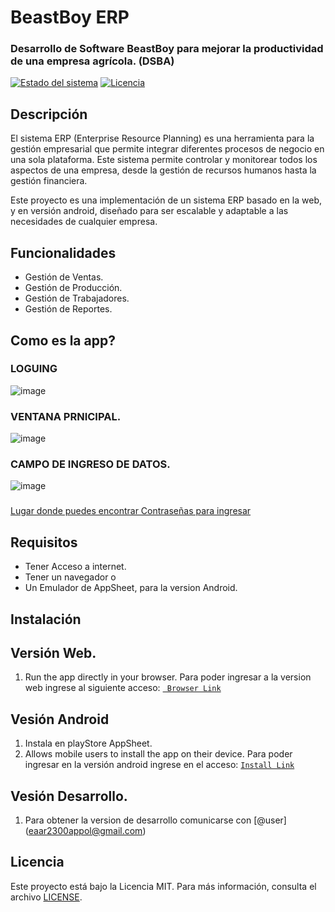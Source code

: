 # BeastBoy ERP
### Desarrollo de Software BeastBoy para mejorar la productividad de una empresa agrícola. (DSBA)

[![Estado del sistema](https://img.shields.io/badge/Estado-en%20desarrollo-yellow)](https://github.com/edisonara/BeastBoy)
[![Licencia](https://img.shields.io/github/license/tuusuario/tuproyecto)](https://github.com/edisonara/BeastBoy/blob/main/LICENSE)

## Descripción

El sistema ERP (Enterprise Resource Planning) es una herramienta para la gestión empresarial que permite integrar diferentes procesos de negocio en una sola plataforma. Este sistema permite controlar y monitorear todos los aspectos de una empresa, desde la gestión de recursos humanos hasta la gestión financiera.

Este proyecto es una implementación de un sistema ERP basado en la web, y en versión android, diseñado para ser escalable y adaptable a las necesidades de cualquier empresa. 

## Funcionalidades

- Gestión de Ventas.
- Gestión de Producción.
- Gestión de Trabajadores.
- Gestión de Reportes.

## Como es la app?
### LOGUING
![image](https://user-images.githubusercontent.com/97000882/223334263-ba590f96-c52e-4db5-be46-43ad464c06e6.png)

### VENTANA PRNICIPAL.
![image](https://user-images.githubusercontent.com/97000882/223334287-3a498b5f-cb8f-4783-9032-34fe36f96823.png)
 
 ### CAMPO DE INGRESO DE DATOS.
![image](https://user-images.githubusercontent.com/97000882/223334301-44d088a1-28fe-40f3-9686-32cdc7bf83f0.png)
### 
[Lugar donde puedes encontrar Contraseñas para ingresar](https://docs.google.com/spreadsheets/d/e/2PACX-1vT-iKYQNOKV5vE6dCaatBkCB8U7npsZRDVtiaJuCE4o8xag1-O6UECsTFbiK6ROSpa0S-lX5bZ6ckg1/pubhtml?gid=0&single=true)



## Requisitos

- Tener Acceso a internet. 
- Tener un navegador o 
- Un Emulador de AppSheet, para la version Android. 

## Instalación

## Versión Web.
1. Run the app directly in your browser. 
      Para poder ingresar a la version web ingrese al siguiente acceso: [` Browser Link`](https://www.appsheet.com/start/b69da9f3-f8b0-4f90-9d4a-24fa8796d7c7)
## Vesión Android
1. Instala en playStore AppSheet. 
2. Allows mobile users to install the app on their device. 
      Para poder ingresar en la versión android ingrese en el acceso: [`Install Link`](https://www.appsheet.com/newshortcut/b69da9f3-f8b0-4f90-9d4a-24fa8796d7c7)
      
## Vesión Desarrollo. 
1. Para obtener la version de desarrollo comunicarse con [@user] (eaar2300appol@gmail.com)


## Licencia

Este proyecto está bajo la Licencia MIT. Para más información, consulta el archivo [LICENSE](https://github.com/edisonara/BeastBoy/blob/main/LICENSE).

